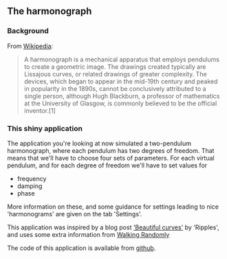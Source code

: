 ## The harmonograph

### Background

From [Wikipedia](https://en.wikipedia.org/wiki/Harmonograph "Wikipedia entry on 'Harmonograph'"): 

> A harmonograph is a mechanical apparatus that employs pendulums to create a geometric image. The drawings created typically are Lissajous curves, or related drawings of greater complexity. The devices, which began to appear in the mid-19th century and peaked in popularity in the 1890s, cannot be conclusively attributed to a single person, although Hugh Blackburn, a professor of mathematics at the University of Glasgow, is commonly believed to be the official inventor.[1]

### This shiny application

The application you're looking at now simulated a two-pendulum harmonograph, where each pendulum has two degrees of freedom. 
That means that we'll have to choose four sets of parameters. For each virtual pendulum, and for each degree of freedom we'll have to set values for
<ul>
<li>frequency
<li>damping
<li>phase
</ul>
More information on these, and some guidance for settings leading to nice 'harmonograms' are given on the tab 'Settings'.

This application was inspired by a blog post ['Beautiful curves'](http://aschinchon.wordpress.com/2014/10/13/beautiful-curves-the-harmonograph/) by 'Ripples', and uses some extra information from [Walking Randomly](http://www.walkingrandomly.com/?p=151)

The code of this application is available from [github](https://github.com/evberghe/harmonograph). 
